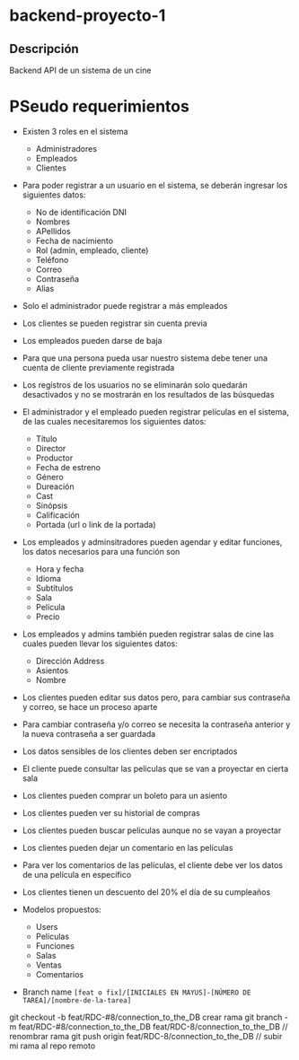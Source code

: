 # backend-proyecto-1

## Descripción

Backend API de un sistema de un cine

# PSeudo requerimientos

- Existen 3 roles en el sistema

  - Administradores
  - Empleados
  - Clientes

- Para poder registrar a un usuario en el sistema, se deberán ingresar los siguientes datos:

  - No de identificación DNI
  - Nombres
  - APellidos
  - Fecha de nacimiento
  - Rol (admin, empleado, cliente)
  - Teléfono
  - Correo
  - Contraseña
  - Alias

- Solo el administrador puede registrar a más empleados
- Los clientes se pueden registrar sin cuenta previa
- Los empleados pueden darse de baja
- Para que una persona pueda usar nuestro sistema debe tener una cuenta de cliente previamente registrada
- Los registros de los usuarios no se eliminarán solo quedarán desactivados y no se mostrarán en los resultados de las búsquedas
- El administrador y el empleado pueden registrar películas en el sistema, de las cuales necesitaremos los siguientes datos:

  - Título
  - Director
  - Productor
  - Fecha de estreno
  - Género
  - Dureación
  - Cast
  - Sinópsis
  - Calificación
  - Portada (url o link de la portada)

- Los empleados y adminsitradores pueden agendar y editar funciones, los datos necesarios para una función son

  - Hora y fecha
  - Idioma
  - Subtítulos
  - Sala
  - Película
  - Precio

- Los empleados y admins también pueden registrar salas de cine las cuales pueden llevar los siguientes datos:

  - Dirección Address
  - Asientos
  - Nombre

- Los clientes pueden editar sus datos pero, para cambiar sus contraseña y correo, se hace un proceso aparte
- Para cambiar contraseña y/o correo se necesita la contraseña anterior y la nueva contraseña a ser guardada

- Los datos sensibles de los clientes deben ser encriptados
- El cliente puede consultar las películas que se van a proyectar en cierta sala
- Los clientes pueden comprar un boleto para un asiento
- Los clientes pueden ver su historial de compras
- Los clientes pueden buscar películas aunque no se vayan a proyectar
- Los clientes pueden dejar un comentario en las películas
- Para ver los comentarios de las películas, el cliente debe ver los datos de una película en específico
- Los clientes tienen un descuento del 20% el día de su cumpleaños

- Modelos propuestos:

  - Users
  - Películas
  - Funciones
  - Salas
  - Ventas
  - Comentarios

- Branch name
  `[feat o fix]/[INICIALES EN MAYUS]-[NÚMERO DE TAREA]/[nombre-de-la-tarea]`

git checkout -b feat/RDC-#8/connection_to_the_DB crear rama
git branch -m feat/RDC-#8/connection_to_the_DB feat/RDC-8/connection_to_the_DB // renombrar rama
git push origin feat/RDC-8/connection_to_the_DB // subir mi rama al repo remoto